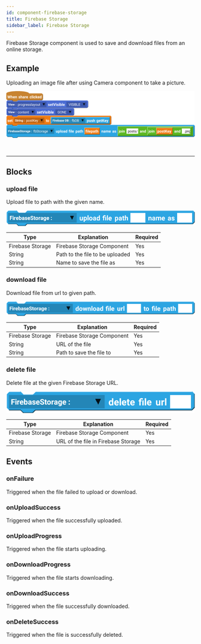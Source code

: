 ```yaml
---
id: component-firebase-storage
title: Firebase Storage
sidebar_label: Firebase Storage
---
```


Firebase Storage component is used to save and download files from an online storage.

## Example

Uploading an image file after using Camera component to take a picture.

![example](assets/component-firebase-storage/example.png)

<br/>

--------------------

## Blocks

### upload file

Upload file to path with the given name.

![upload file](assets/component-firebase-storage/upload-file.png)

| Type             | Explanation                     | Required |
| ---------------- | ------------------------------- | -------- |
| Firebase Storage | Firebase Storage Component      | Yes      |
| String           | Path to the file to be uploaded | Yes      |
| String           | Name to save the file as        | Yes      |

### download file

Download file from url to given path.

![download file](assets/component-firebase-storage/download-file.png)

| Type             | Explanation                | Required |
| ---------------- | -------------------------- | -------- |
| Firebase Storage | Firebase Storage Component | Yes      |
| String           | URL of the file            | Yes      |
| String           | Path to save the file to   | Yes      |

### delete file

Delete file at the given Firebase Storage URL.

![delete file](assets/component-firebase-storage/delete-file.png)

| Type             | Explanation                         | Required |
| ---------------- | ----------------------------------- | -------- |
| Firebase Storage | Firebase Storage Component          | Yes      |
| String           | URL of the file in Firebase Storage | Yes      |


## Events

### onFailure

Triggered when the file failed to upload or download.

### onUploadSuccess

Triggered when the file successfully uploaded.

### onUploadProgress

Triggered when the file starts uploading.

### onDownloadProgress

Triggered when the file starts downloading.

### onDownloadSuccess

Triggered when the file successfully downloaded.

### onDeleteSuccess

Triggered when the file is successfully deleted.